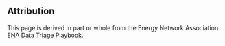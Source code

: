 ## Attribution

This page is derived in part or whole from the Energy Network Association [ENA Data Triage Playbook][ENA_PLAYBOOK].

[ENA_PLAYBOOK]: https://www.energynetworks.org/industry-hub/resource-library/?search=Data+Triage+Playbook